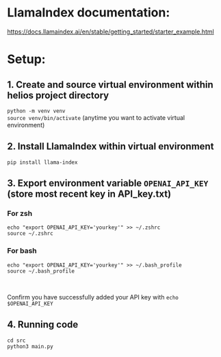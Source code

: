 
# LlamaIndex documentation:

https://docs.llamaindex.ai/en/stable/getting_started/starter_example.html

# Setup:

## 1. Create and source virtual environment within helios project directory <br>

`python -m venv venv` <br>
`source venv/bin/activate` (anytime you want to activate virtual environment) <br>

## 2. Install LlamaIndex within virtual environment

`pip install llama-index`

## 3. Export environment variable `OPENAI_API_KEY` (store most recent key in API_key.txt)

### For zsh

`echo "export OPENAI_API_KEY='yourkey'" >> ~/.zshrc` <br> 
`source ~/.zshrc`

### For bash

`echo "export OPENAI_API_KEY='yourkey'" >> ~/.bash_profile` <br>
`source ~/.bash_profile`

<br>

Confirm you have successfully added your API key with `echo $OPENAI_API_KEY`

## 4. Running code

`cd src` <br>
`python3 main.py` <br>

